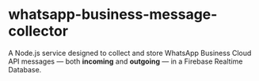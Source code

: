 # whatsapp-business-message-collector
A Node.js service designed to collect and store WhatsApp Business Cloud API messages — both **incoming** and **outgoing** — in a Firebase Realtime Database.
